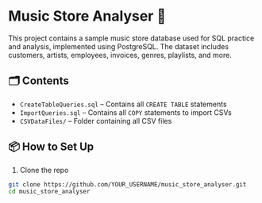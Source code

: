 # Music Store Analyser 🎵
This project contains a sample music store database used for SQL practice and analysis, implemented using PostgreSQL. The dataset includes customers, artists, employees, invoices, genres, playlists, and more.

## 🗂️ Contents
- `CreateTableQueries.sql` – Contains all `CREATE TABLE` statements
- `ImportQueries.sql` – Contains all `COPY` statements to import CSVs
- `CSVDataFiles/` – Folder containing all CSV files

## 📦 How to Set Up
1. Clone the repo  
```bash
git clone https://github.com/YOUR_USERNAME/music_store_analyser.git
cd music_store_analyser
